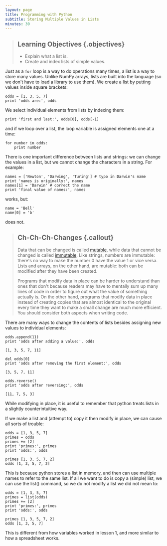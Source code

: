 ```yaml
---
layout: page
title: Programming with Python
subtitle: Storing Multiple Values in Lists
minutes: 30
---
```

> ## Learning Objectives {.objectives}
>
> *   Explain what a list is.
> *   Create and index lists of simple values.

Just as a `for` loop is a way to do operations many times,
a list is a way to store many values.
Unlike NumPy arrays,
lists are built into the language (so we don't have to load a library
to use them).
We create a list by putting values inside square brackets:

~~~ {.python}
odds = [1, 3, 5, 7]
print 'odds are:', odds
~~~

We select individual elements from lists by indexing them:

~~~ {.python}
print 'first and last:', odds[0], odds[-1]
~~~

and if we loop over a list,
the loop variable is assigned elements one at a time:

~~~ {.python}
for number in odds:
    print number
~~~

There is one important difference between lists and strings:
we can change the values in a list,
but we cannot change the characters in a string.
For example:

~~~ {.python}
names = ['Newton', 'Darwing', 'Turing'] # typo in Darwin's name
print 'names is originally:', names
names[1] = 'Darwin' # correct the name
print 'final value of names:', names
~~~

works, but:

~~~ {.python}
name = 'Bell'
name[0] = 'b'
~~~

does not.

> ## Ch-Ch-Ch-Changes {.callout}
>
> Data that can be changed is called [mutable](reference.html#mutable),
> while data that cannot be changed is called [immutable](reference.html#immutable).
> Like strings,
> numbers are immutable:
> there's no way to make the number 0 have the value 1 or vice versa.
> Lists and arrays,
> on the other hand,
> are mutable:
> both can be modified after they have been created.
>
> Programs that modify data in place can be harder to understand than ones that don't
> because readers may have to mentally sum up many lines of code
> in order to figure out what the value of something actually is.
> On the other hand,
> programs that modify data in place instead of creating copies that are almost identical to the original
> every time they want to make a small change
> are much more efficient. You should consider both aspects when writing code.

There are many ways to change the contents of lists besides assigning new values to
individual elements:

~~~ {.python}
odds.append(11)
print 'odds after adding a value:', odds
~~~
~~~ {.output}
[1, 3, 5, 7, 11]
~~~

~~~ {.python}
del odds[0]
print 'odds after removing the first element:', odds
~~~
~~~ {.output}
[3, 5, 7, 11]
~~~

~~~ {.python}
odds.reverse()
print 'odds after reversing:', odds
~~~
~~~ {.output}
[11, 7, 5, 3]
~~~

While modifying in place, it is useful to remember that python treats lists in a slightly counterintuitive way.

If we make a list and (attempt to) copy it then modify in place, we can cause all sorts of trouble:

~~~ {.python}
odds = [1, 3, 5, 7]
primes = odds
primes += [2]
print 'primes:', primes
print 'odds:', odds
~~~
~~~ {.output}
primes [1, 3, 5, 7, 2]
odds [1, 3, 5, 7, 2]
~~~

This is because python stores a list in memory, and then can use multiple names to refer to the same list.
If all we want to do is copy a (simple) list, we can use the list() command, so we do not modify a list we did not mean to:

~~~ {.python}
odds = [1, 3, 5, 7]
primes = list(odds)
primes += [2]
print 'primes:', primes
print 'odds:', odds
~~~
~~~ {.output}
primes [1, 3, 5, 7, 2]
odds [1, 3, 5, 7]
~~~

This is different from how variables worked in lesson 1, and more similar to how a spreadsheet works.
